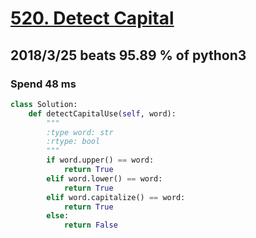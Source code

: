 # [520. Detect Capital](https://leetcode.com/problems/detect-capital/description/)

## 2018/3/25 beats 95.89 % of python3
### Spend 48 ms
```python
class Solution:
    def detectCapitalUse(self, word):
        """
        :type word: str
        :rtype: bool
        """
        if word.upper() == word:
            return True
        elif word.lower() == word:
            return True
        elif word.capitalize() == word:
            return True
        else:
            return False
```
